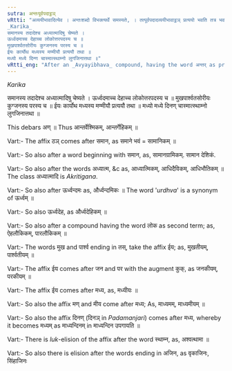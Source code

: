 ```yaml
---
sutra: अन्तःपूर्वपदाट्ठञ्
vRtti: "अव्ययीभावादित्येव । अन्तःशब्दो विभक्त्यर्थे समस्यते, । तत्पूर्वपदादव्ययीभावाट्ठञ् प्रत्ययो भवति तत्र भव इत्येतस्मिन्विषये ॥
_Karika_
समानस्य तदादेश्च अध्यात्मादिषु चेष्यते ।
ऊर्ध्वदमाच्च देहाच्च लोकोत्तरपदस्य च ॥
मुखपार्श्वतसोरीयः कुग्जनस्य परस्य च ॥
ईयः कार्योथ मध्यस्य मण्मीयौ प्रत्ययौ तथा ॥
मध्यो मध्ये दिन्ण चास्मात्स्थाम्नो लुगजिनात्तथा ॥"
vRtti_eng: "After an _Avyayibhava_ compound, having the word अन्तर् as prior term, the affixes ठञ् is employed, in the sense of 'who stays there.'"
---
```

_Karika_

समानस्य तदादेश्च अध्यात्मादिषु चेष्यते ।
ऊर्ध्वदमाच्च देहाच्च लोकोत्तरपदस्य च ॥
मुखपार्श्वतसोरीयः कुग्जनस्य परस्य च ॥
ईयः कार्योथ मध्यस्य मण्मीयौ प्रत्ययौ तथा ॥
मध्यो मध्ये दिनण् चास्मात्स्थाम्नो लुगजिनात्तथा ॥

This debars अण् ॥ Thus आन्तर्वेश्मिकम्, आन्तर्गेहिकम् ॥

Vart:- The affix ठञ् comes after समान, as समाने भवं = सामानिकम् ॥

Vart:- So also after a word beginning with समान, as, सामानग्रामिकम्. सामान देशिकं.

Vart:- So also after the words अध्यात्म, &c as, आध्यात्मिकम्, आधिदैविकम्, आधिभौतिकम् ॥ The class अध्यात्मादि is _Akritigana_.

Vart:- So also after ऊर्ध्वन्दमः as, और्ध्वन्दमिकः ॥ The word '_urdhva_' is a synonym of ऊर्ध्वम् ॥

Vart:- So also ऊर्ध्वदेह, as और्ध्वदेहिकम् ॥

Vart:- So also after a compound having the word लोक as second term; as, ऐहलौकिकम्, पारलौकिकम् ॥

Vart:- The words मुख and पार्श्व ending in तस्, take the affix ईय; as, मुखतीयम्, पार्श्वतीयम् ॥

Vart:- The affix ईय comes after जन and पर with the augment कुक्, as जनकीयम्, परकीयम् ॥

Vart:- The affix ईय comes after मध्य, as, मध्यीयः ॥

Vart:- So also the affix मण् and मीय come after मध्य; As, माध्यमम्, माध्यमीयम् ॥

Vart:- So also the affix दिनण् (दिनञ् in _Padamanjari_) comes after मध्य, whereby it becomes मध्यम् as माध्यन्दिनम् in माध्यन्दिन उपगायति ॥

Vart:- There is _luk_-elision of the affix after the word स्थाम्न, as, अश्वत्थामा ॥

Vart:- So also there is elision after the words ending in अजिन, as वृकाजिनः, सिंहाजिनः
